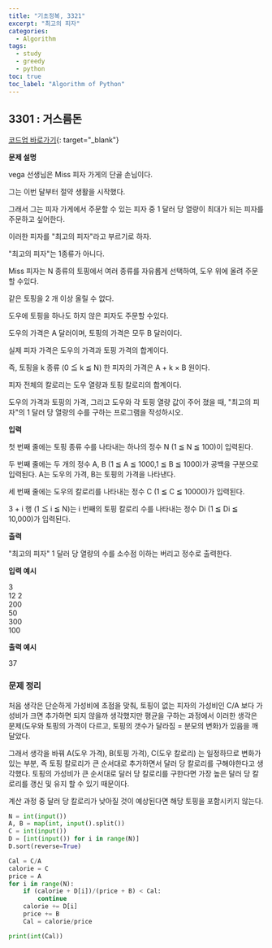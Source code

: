 ```yaml
---
title: "기초정복, 3321"
excerpt: "최고의 피자"
categories: 
  - Algorithm
tags:
  - study
  - greedy
  - python
toc: true
toc_label: "Algorithm of Python"
---
```


## 3301 : 거스름돈
[코드업 바로가기](https://codeup.kr/problem.php?id=3321){: target="_blank"}

**문제 설명**

vega 선생님은 Miss 피자 가게의 단골 손님이다.

그는 이번 달부터 절약 생활을 시작했다.

그래서 그는 피자 가게에서 주문할 수 있는 피자 중 1 달러 당 열량이 최대가 되는 피자를 주문하고 싶어한다.

이러한 피자를 "최고의 피자"라고 부르기로 하자.

"최고의 피자"는 1종류가 아니다.

Miss 피자는 N 종류의 토핑에서 여러 종류를 자유롭게 선택하여, 도우 위에 올려 주문할 수있다.

같은 토핑을 2 개 이상 올릴 수 없다.

도우에 토핑을 하나도 하지 않은  피자도 주문할 수있다.

도우의 가격은 A 달러이며, 토핑의 가격은 모두 B 달러이다.

실제 피자 가격은 도우의 가격과 토핑 가격의 합계이다.

즉, 토핑을 k 종류 (0 ≦ k ≦ N) 한 피자의 가격은 A + k × B 원이다.

피자 전체의 칼로리는 도우 열량과 토핑 칼로리의 합계이다.

도우의 가격과 토핑의 가격, 그리고 도우와 각 토핑 열량 값이 주어 졌을 때, "최고의 피자"의 1 달러 당 열량의 수를 구하는 프로그램을 작성하시오.

**입력**

첫 번째 줄에는 토핑 종류 수를 나타내는 하나의 정수 N (1 ≦ N ≦ 100)이 입력된다.

두 번째 줄에는 두 개의 정수 A, B (1 ≦ A ≦ 1000,1 ≦ B ≦ 1000)가 공백을 구분으로 입력된다. A는 도우의 가격, B는 토핑의 가격을 나타낸다.

세 번째 줄에는 도우의 칼로리를 나타내는 정수 C (1 ≦ C ≦ 10000)가 입력된다.

3 + i 행 (1 ≦ i ≦ N)는 i 번째의 토핑 칼로리 수를 나타내는 정수 Di (1 ≦ Di ≦ 10,000)가 입력된다.

**출력**

"최고의 피자" 1 달러 당 열량의 수를 소수점 이하는 버리고 정수로 출력한다.

**입력 예시**

3  
12 2  
200  
50  
300  
100

**출력 예시**

37

### 문제 정리
처음 생각은 단순하게 가성비에 초점을 맞춰, 토핑이 없는 피자의 가성비인 C/A 보다 가성비가 크면 추가하면 되지 않을까 생각했지만 평균을 구하는 과정에서 이러한 생각은 문제(도우와 토핑의 가격이 다르고, 토핑의 갯수가 달라짐 = 분모의 변화)가 있음을 깨달았다.

그래서 생각을 바꿔 A(도우 가격), B(토핑 가격), C(도우 칼로리) 는 일정하므로 변화가 있는 부분, 즉 토핑 칼로리가 큰 순서대로 추가하면서 달러 당 칼로리를 구해야한다고 생각했다. 토핑의 가성비가 큰 순서대로 달러 당 칼로리를 구한다면 가장 높은 달러 당 칼로리를 갱신 및 유지 할 수 있기 때문이다.

계산 과정 중 달러 당 칼로리가 낮아질 것이 예상된다면 해당 토핑을 포함시키지 않는다.

```python
N = int(input())
A, B = map(int, input().split())
C = int(input())
D = [int(input()) for i in range(N)]
D.sort(reverse=True)

Cal = C/A
calorie = C
price = A
for i in range(N):
    if (calorie + D[i])/(price + B) < Cal:
        continue
    calorie += D[i]
    price += B
    Cal = calorie/price

print(int(Cal))
```